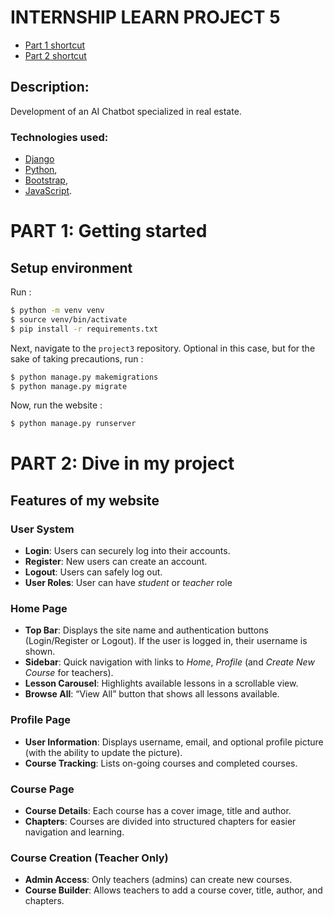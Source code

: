 # INTERNSHIP LEARN PROJECT 5

  - [Part 1 shortcut](#part-1-getting-started)
  - [Part 2 shortcut](#part-2-dive-in-my-project)

## Description:

Development of an AI Chatbot specialized in real estate.

### Technologies used:

- [Django](https://docs.djangoproject.com/en/5.2/)
- [Python](https://docs.python.org/3/),
- [Bootstrap](https://getbootstrap.com/docs/5.0/getting-started/introduction/),
- [JavaScript](https://developer.mozilla.org/en-US/docs/Web/JavaScript).

# PART 1: Getting started

## Setup environment

Run :

```bash
$ python -m venv venv
$ source venv/bin/activate
$ pip install -r requirements.txt
```

Next, navigate to the `project3` repository. Optional in this case, but for the sake of taking precautions, run :

```bash
$ python manage.py makemigrations
$ python manage.py migrate
```

Now, run the website :

```bash
$ python manage.py runserver
```

# PART 2: Dive in my project

## Features of my website

### User System

* **Login**: Users can securely log into their accounts.
* **Register**: New users can create an account.
* **Logout**: Users can safely log out.
* **User Roles**: User can have *student* or *teacher* role

### Home Page

* **Top Bar**: Displays the site name and authentication buttons (Login/Register or Logout). If the user is logged in, their username is shown.
* **Sidebar**: Quick navigation with links to *Home*, *Profile* (and *Create New Course* for teachers).
* **Lesson Carousel**: Highlights available lessons in a scrollable view.
* **Browse All**: “View All” button that shows all lessons available.

### Profile Page

* **User Information**: Displays username, email, and optional profile picture (with the ability to update the picture).
* **Course Tracking**: Lists on-going courses and completed courses.

### Course Page

* **Course Details**: Each course has a cover image, title and author.
* **Chapters**: Courses are divided into structured chapters for easier navigation and learning.

### Course Creation (Teacher Only)

* **Admin Access**: Only teachers (admins) can create new courses.
* **Course Builder**: Allows teachers to add a course cover, title, author, and chapters.
